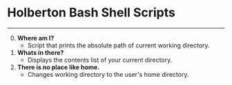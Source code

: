 # Holberton Bash Shell Scripts
---
0. **Where am I?**
   * Script that prints the absolute path of current working directory.
1. **Whats in there?**
   * Displays the contents list of your current directory.
2. **There is no place like home.**
   * Changes working directory to the user's home directory.
